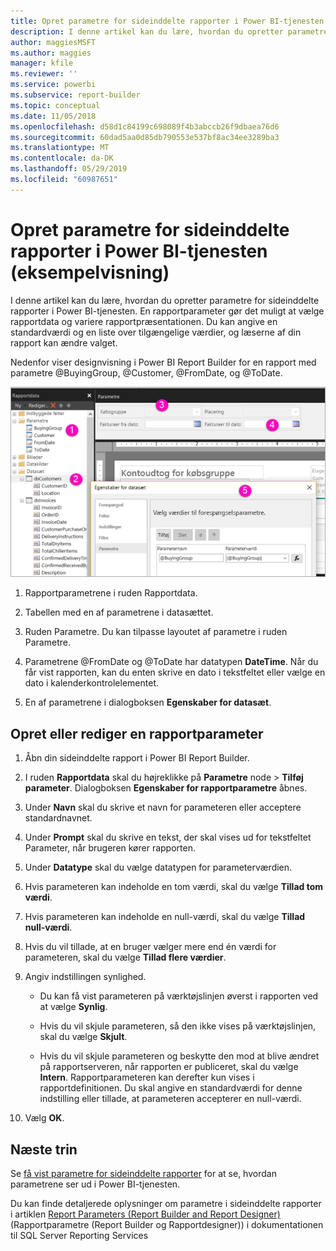 ```yaml
---
title: Opret parametre for sideinddelte rapporter i Power BI-tjenesten (eksempelvisning)
description: I denne artikel kan du lære, hvordan du opretter parametre for sideinddelte rapporter i Power BI-tjenesten.
author: maggiesMSFT
ms.author: maggies
manager: kfile
ms.reviewer: ''
ms.service: powerbi
ms.subservice: report-builder
ms.topic: conceptual
ms.date: 11/05/2018
ms.openlocfilehash: d58d1c84199c698089f4b3abccb26f9dbaea76d6
ms.sourcegitcommit: 60dad5aa0d85db790553e537bf8ac34ee3289ba3
ms.translationtype: MT
ms.contentlocale: da-DK
ms.lasthandoff: 05/29/2019
ms.locfileid: "60987651"
---
```

# <a name="create-parameters-for-paginated-reports-in-the-power-bi-service-preview"></a>Opret parametre for sideinddelte rapporter i Power BI-tjenesten (eksempelvisning)

I denne artikel kan du lære, hvordan du opretter parametre for sideinddelte rapporter i Power BI-tjenesten.  En rapportparameter gør det muligt at vælge rapportdata og variere rapportpræsentationen. Du kan angive en standardværdi og en liste over tilgængelige værdier, og læserne af din rapport kan ændre valget.  

Nedenfor viser designvisning i Power BI Report Builder for en rapport med parametre @BuyingGroup, @Customer, @FromDate, og @ToDate. 
  
![Parametre i Report Builder](media/paginated-reports-parameters/power-bi-paginated-parameters-report-builder.png)
  
1.  Rapportparametrene i ruden Rapportdata.  
  
2.  Tabellen med en af parametrene i datasættet.  
  
3.  Ruden Parametre. Du kan tilpasse layoutet af parametre i ruden Parametre. 
  
4.  Parametrene @FromDate og @ToDate har datatypen **DateTime**. Når du får vist rapporten, kan du enten skrive en dato i tekstfeltet eller vælge en dato i kalenderkontrolelementet. 

5.  En af parametrene i dialogboksen **Egenskaber for datasæt**.  

  
## <a name="create-or-edit-a-report-parameter"></a>Opret eller rediger en rapportparameter  
  
1.  Åbn din sideinddelte rapport i Power BI Report Builder.

1. I ruden **Rapportdata** skal du højreklikke på **Parametre** node > **Tilføj parameter**. Dialogboksen **Egenskaber for rapportparametre** åbnes.  
  
2.  Under **Navn** skal du skrive et navn for parameteren eller acceptere standardnavnet.  
  
3.  Under **Prompt** skal du skrive en tekst, der skal vises ud for tekstfeltet Parameter, når brugeren kører rapporten.  
  
4.  Under **Datatype** skal du vælge datatypen for parameterværdien.  
  
5.  Hvis parameteren kan indeholde en tom værdi, skal du vælge **Tillad tom værdi**.  
  
6.  Hvis parameteren kan indeholde en null-værdi, skal du vælge **Tillad null-værdi**.  
  
7.  Hvis du vil tillade, at en bruger vælger mere end én værdi for parameteren, skal du vælge **Tillad flere værdier**.  
  
8.  Angiv indstillingen synlighed.  
  
    -   Du kan få vist parameteren på værktøjslinjen øverst i rapporten ved at vælge **Synlig**.  
  
    -   Hvis du vil skjule parameteren, så den ikke vises på værktøjslinjen, skal du vælge **Skjult**.  
  
    -   Hvis du vil skjule parameteren og beskytte den mod at blive ændret på rapportserveren, når rapporten er publiceret, skal du vælge **Intern**. Rapportparameteren kan derefter kun vises i rapportdefinitionen. Du skal angive en standardværdi for denne indstilling eller tillade, at parameteren accepterer en null-værdi.  
  
9. Vælg **OK**. 
  
## <a name="next-steps"></a>Næste trin

Se [få vist parametre for sideinddelte rapporter](paginated-reports-view-parameters.md) for at se, hvordan parametrene ser ud i Power BI-tjenesten.

Du kan finde detaljerede oplysninger om parametre i sideinddelte rapporter i artiklen [Report Parameters (Report Builder and Report Designer)](https://docs.microsoft.com/sql/reporting-services/report-design/report-parameters-report-builder-and-report-designer) (Rapportparametre (Report Builder og Rapportdesigner)) i dokumentationen til SQL Server Reporting Services  

